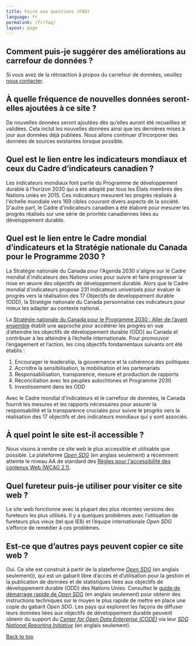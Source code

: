 ```yaml
---
title: Foire aux questions (FAQ)
language: fr
permalink: /fr/faq/
layout: page
---
```


## Comment puis-je suggérer des améliorations au carrefour de données ?

Si vous avez de la rétroaction à propos du carrefour de données, veuillez <a href="mailto:statcan.sdg-odd.statcan@statcan.gc.ca">nous contacter</a>.


## À quelle fréquence de nouvelles données seront-elles ajoutées à ce site ?

De nouvelles données seront ajoutées dès qu’elles auront été recueillies et validées. Cela inclut les nouvelles données ainsi que les dernières mises à jour aux données déjà publiées. Nous allons continuer d’incorporer des données de sources existantes lorsque possible.


## Quel est le lien entre les indicateurs mondiaux et ceux du Cadre d’indicateurs canadien ?

Les indicateurs mondiaux font partie du Programme de développement durable à l’horizon 2030 qui a été adopté par tous les États membres des Nations unies en 2015. Ces indicateurs mesurent les progrès réalisés à l'échelle mondiale vers 169 cibles couvrant divers aspects de la société. D'autre part, le Cadre d'indicateurs canadien a été élaboré pour mesurer les progrès réalisés sur une série de priorités canadiennes liées au développement durable.


## Quel est le lien entre le Cadre mondial d’indicateurs et la Stratégie nationale du Canada pour le Programme 2030 ?

La Stratégie nationale du Canada pour l'Agenda 2030 s'aligne sur le Cadre mondial d'indicateurs des Nations unies pour suivre et faire progresser la mise en œuvre des objectifs de développement durable. Alors que le Cadre mondial d'indicateurs propose 231 indicateurs universels pour évaluer le progrès vers la réalisation des 17 Objectifs de développement durable (ODD), la Stratégie nationale du Canada personnalise ces indicateurs pour mieux les adapter au contexte national.

La <a href="https://www.canada.ca/fr/emploi-developpement-social/programmes/programme-2030/aller-avant.html">Stratégie nationale du Canada pour le Programme 2030 : Aller de l’avant ensemble</a> établit une approche pour accélérer les progrès en vue d’atteindre les objectifs de développement durable (ODD) au Canada et contribuer à les atteindre à l’échelle internationale. Pour promouvoir l’engagement et l’action, les cinq objectifs fondamentaux suivants ont été établis :

1.	Encourager le leadership, la gouvernance et la cohérence des politiques
2.	Accroître la sensibilisation, la mobilisation et les partenariats
3.	Responsabilisation, transparence, mesure et production de rapports
4.	Réconciliation avec les peuples autochtones et Programme 2030
5.	Investissement dans les ODD

Avec le Cadre mondial d'indicateurs et le carrefour de données, le Canada fournit les mesures et les rapports nécessaires pour assurer la responsabilité et la transparence cruciales pour suivre le progrès vers la réalisation des 17 objectifs et des indicateurs mondiaux qui y sont associés.


## À quel point le site est-il accessible ?

Nous visons à rendre ce site web le plus accessible et utilisable que possible. La plateforme <a href="https://open-sdg.org/"><em>Open SDG</em></a> (en anglais seulement) a récemment atteinte le niveau AA de standard des [Règles pour l'accessibilité des contenus Web (WCAG 2.1)](https://www.w3.org/WAI/standards-guidelines/wcag/fr).


## Quel fureteur puis-je utiliser pour visiter ce site web ?

Le site web fonctionne avec la plupart des plus récentes versions des fureteurs les plus utilisés. Il y a quelques problèmes avec l’utilisation de fureteurs plus vieux (tel que IE8) et l’équipe internationale <em>Open SDG</em> s’efforce de remédier à ces problèmes.


## Est-ce que d’autres pays peuvent copier ce site web ?

Oui. Ce site est construit à partir de la plateforme <a href="https://open-sdg.org/"><em>Open SDG</em></a> (en anglais seulement)), qui est un gabarit libre d’accès et d’utilisation pour la gestion et la publication de données et de statistiques liées aux objectifs de développement durable (ODD) des Nations Unies. Consultez le <a href="https://open-sdg.readthedocs.io/en/latest/quick-start/">guide de démarrage rapide de <em>Open SDG</em></a> (en anglais seulement) pour obtenir des instructions techniques sur le moyen le plus rapide de mettre en place une copie du gabarit <em>Open SDG</em>. Les pays qui explorent les façons de diffuser leurs données liées aux objectifs de développement durable peuvent obtenir du support du <em>[Center for Open Data Enterprise (CODE)](http://www.opendataenterprise.org/)</em> via leur <em>[SDG National Reporting Initiative](https://www.sdgreporting.org/)</em> (en anglais seulement).

[Back to top](#top)
